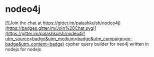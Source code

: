 # nodeo4j

[![Join the chat at https://gitter.im/palashkulsh/nodeo4j](https://badges.gitter.im/Join%20Chat.svg)](https://gitter.im/palashkulsh/nodeo4j?utm_source=badge&utm_medium=badge&utm_campaign=pr-badge&utm_content=badge)
cypher query builder for neo4j written in nodejs for nodejs
